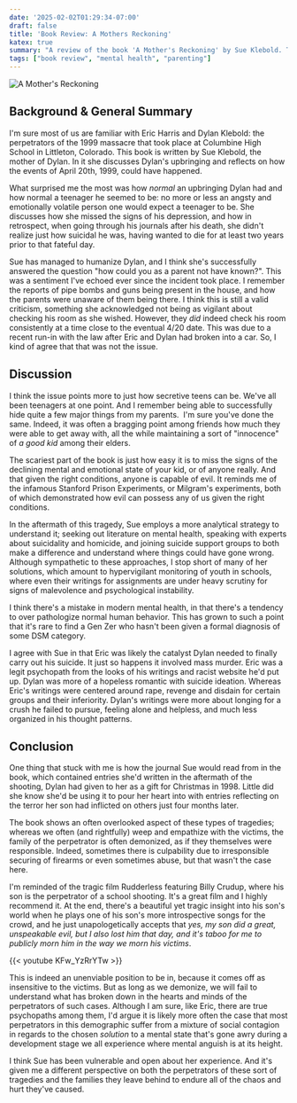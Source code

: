 ```yaml
---
date: '2025-02-02T01:29:34-07:00'
draft: false
title: 'Book Review: A Mothers Reckoning'
katex: true
summary: "A review of the book 'A Mother's Reckoning' by Sue Klebold. The book is a memoir of the mother of Dylan Klebold, one of the perpetrators of the Columbine High School tragedy"
tags: ["book review", "mental health", "parenting"]
---
```


![A Mother's Reckoning](/img/book_klebold_a_mothers_reckoning-small.jpg "A Mother's Reckoning") <br>

## Background & General Summary

I'm sure most of us are familiar with Eric Harris and Dylan Klebold: the perpetrators of the 1999 massacre that took place at Columbine High School in Littleton, Colorado. This book is written by Sue Klebold, the mother of Dylan. In it she discusses Dylan's upbringing and reflects on how the events of April 20th, 1999, could have happened.

What surprised me the most was how *normal* an upbringing Dylan had and how normal a teenager he seemed to be: no more or less an angsty and emotionally volatile person one would expect a teenager to be. She discusses how she missed the signs of his depression, and how in retrospect, when going through his journals after his death, she didn't realize just how suicidal he was, having wanted to die for at least two years prior to that fateful day.

Sue has managed to humanize Dylan, and I think she's successfully answered the question "how could you as a parent not have known?". This was a sentiment I've echoed ever since the incident took place. I remember the reports of pipe bombs and guns being present in the house, and how the parents were unaware of them being there. I think this is still a valid criticism, something she acknowledged not being as vigilant about checking his room as she wished. However, they *did* indeed check his room consistently at a time close to the eventual 4/20 date. This was due to a recent run-in with the law after Eric and Dylan had broken into a car. So, I kind of agree that that was not the issue.

## Discussion

I think the issue points more to just how secretive teens can be. We've all been teenagers at one point. And I remember being able to successfully hide quite a few major things from my parents.  I'm sure you've done the same. Indeed, it was often a bragging point among friends how much they were able to get away with, all the while maintaining a sort of "innocence" of *a good kid* among their elders.

The scariest part of the book is just how easy it is to miss the signs of the declining mental and emotional state of your kid, or of anyone really. And that given the right conditions, anyone is capable of evil. It reminds me of the infamous Stanford Prison Experiments, or Milgram's experiments, both of which demonstrated how evil can possess any of us given the right conditions.

In the aftermath of this tragedy, Sue employs a more analytical strategy to understand it; seeking out literature on mental health, speaking with experts about suicidality and homicide, and joining suicide support groups to both make a difference and understand where things could have gone wrong. Although sympathetic to these approaches, I stop short of many of her solutions, which amount to hypervigilant monitoring of youth in schools, where even their writings for assignments are under heavy scrutiny for signs of malevolence and psychological instability.

I think there's a mistake in modern mental health, in that there's a tendency to over pathologize normal human behavior. This has grown to such a point that it's rare to find a Gen Zer who hasn't been given a formal diagnosis of some DSM category.

I agree with Sue in that Eric was likely the catalyst Dylan needed to finally carry out his suicide. It just so happens it involved mass murder. Eric was a legit psychopath from the looks of his writings and racist website he'd put up. Dylan was more of a hopeless romantic with suicide ideation. Whereas Eric's writings were centered around rape, revenge and disdain for certain groups and their inferiority. Dylan's writings were more about longing for a crush he failed to pursue, feeling alone and helpless, and much less organized in his thought patterns.

## Conclusion

One thing that stuck with me is how the journal Sue would read from in the book, which contained entries she'd written in the aftermath of the shooting, Dylan had given to her as a gift for Christmas in 1998. Little did she know she'd be using it to pour her heart into with entries reflecting on the terror her son had inflicted on others just four months later.

The book shows an often overlooked aspect of these types of tragedies; whereas we often (and rightfully) weep and empathize with the victims, the family of the perpetrator is often demonized, as if they themselves were responsible. Indeed, sometimes there is culpability due to irresponsible securing of firearms or even sometimes abuse, but that wasn't the case here. 

I'm reminded of the tragic film Rudderless featuring Billy Crudup, where his son is the perpetrator of a school shooting. It's a great film and I highly recommend it. At the end, there's a beautiful yet tragic insight into his son's world when he plays one of his son's more introspective songs for the crowd, and he just unapologetically accepts that *yes, my son did a great, unspeakable evil, but I also lost him that day, and it's taboo for me to publicly morn him in the way we morn his victims*. 

{{< youtube KFw_YzRrYTw >}}

This is indeed an unenviable position to be in, because it comes off as insensitive to the victims. But as long as we demonize, we will fail to understand what has broken down in the hearts and minds of the perpetrators of such cases. Although I am sure, like Eric, there are true psychopaths among them, I'd argue it is likely more often the case that most perpetrators in this demographic suffer from a mixture of social contagion in regards to the chosen *solution* to a mental state that's gone awry during a development stage we all experience where mental anguish is at its height.

I think Sue has been vulnerable and open about her experience. And it's given me a different perspective on both the perpetrators of these sort of tragedies and the families they leave behind to endure all of the chaos and hurt they've caused.